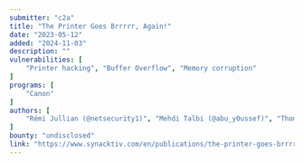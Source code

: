 ```yaml
---
submitter: "c2a"
title: "The Printer Goes Brrrrr, Again!"
date: "2023-05-12"
added: "2024-11-03"
description: ""
vulnerabilities: [
    "Printer hacking", "Buffer Overflow", "Memory corruption"
]
programs: [
    "Canon"
]
authors: [
    "Rémi Jullian (@netsecurity1)", "Mehdi Talbi (@abu_y0ussef)", "Thomas Jeunet  (@cleptho)"
]
bounty: "undisclosed"
link: "https://www.synacktiv.com/en/publications/the-printer-goes-brrrrr-again.html"
---
```




